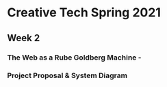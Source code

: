 # Creative Tech Spring 2021


## Week 2

### The Web as a Rube Goldberg Machine -
### Project Proposal & System Diagram
